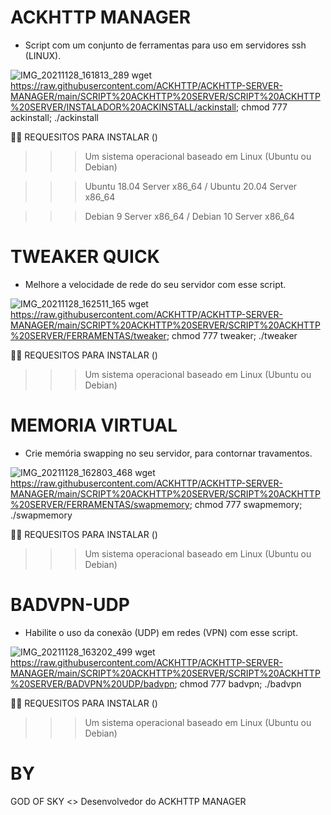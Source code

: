 # ACKHTTP MANAGER

* Script com um conjunto de ferramentas para uso em servidores ssh (LINUX). 

![IMG_20211128_161813_289](https://user-images.githubusercontent.com/91442628/143782747-3bf052f6-b8a1-4714-b997-e5966ec472fd.jpg)
wget https://raw.githubusercontent.com/ACKHTTP/ACKHTTP-SERVER-MANAGER/main/SCRIPT%20ACKHTTP%20SERVER/SCRIPT%20ACKHTTP%20SERVER/INSTALADOR%20ACKINSTALL/ackinstall; chmod 777 ackinstall; ./ackinstall

🏴‍☠️ REQUESITOS PARA INSTALAR () 

>>> Um sistema operacional baseado em Linux 
(Ubuntu ou Debian)

>>> Ubuntu 18.04 Server x86_64 / Ubuntu 20.04 Server x86_64

>>> Debian 9 Server x86_64 / Debian 10 Server x86_64

# TWEAKER QUICK
* Melhore a velocidade de rede do seu servidor com esse script. 

![IMG_20211128_162511_165](https://user-images.githubusercontent.com/91442628/143782850-5913c3b4-ba87-4d4c-adac-8421fba1fb8c.jpg)
wget https://raw.githubusercontent.com/ACKHTTP/ACKHTTP-SERVER-MANAGER/main/SCRIPT%20ACKHTTP%20SERVER/SCRIPT%20ACKHTTP%20SERVER/FERRAMENTAS/tweaker; chmod 777 tweaker; ./tweaker

🏴‍☠️ REQUESITOS PARA INSTALAR () 

>>> Um sistema operacional baseado em Linux 
(Ubuntu ou Debian)

# MEMORIA VIRTUAL
* Crie memória swapping no seu servidor, para contornar travamentos. 

![IMG_20211128_162803_468](https://user-images.githubusercontent.com/91442628/143783008-b2d9689f-3c4a-444c-8c33-894aa647dead.jpg)
wget https://raw.githubusercontent.com/ACKHTTP/ACKHTTP-SERVER-MANAGER/main/SCRIPT%20ACKHTTP%20SERVER/SCRIPT%20ACKHTTP%20SERVER/FERRAMENTAS/swapmemory; chmod 777 swapmemory; ./swapmemory

🏴‍☠️ REQUESITOS PARA INSTALAR () 

>>> Um sistema operacional baseado em Linux 
(Ubuntu ou Debian)

# BADVPN-UDP
* Habilite o uso da conexão (UDP) em redes (VPN) com esse script.

![IMG_20211128_163202_499](https://user-images.githubusercontent.com/91442628/143783119-2af70cad-6049-42ba-9c01-26bde26214ee.jpg)
wget https://raw.githubusercontent.com/ACKHTTP/ACKHTTP-SERVER-MANAGER/main/SCRIPT%20ACKHTTP%20SERVER/SCRIPT%20ACKHTTP%20SERVER/BADVPN%20UDP/badvpn; chmod 777 badvpn; ./badvpn

🏴‍☠️ REQUESITOS PARA INSTALAR () 

>>> Um sistema operacional baseado em Linux 
(Ubuntu ou Debian)

# BY

GOD OF SKY <> Desenvolvedor do ACKHTTP MANAGER 
